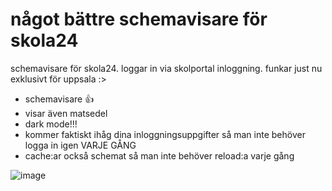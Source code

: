 # något bättre schemavisare för skola24

schemavisare för skola24. loggar in via skolportal inloggning. funkar just nu exklusivt för uppsala :>

* schemavisare 👍
* visar även matsedel
* dark mode!!!
* kommer faktiskt ihåg dina inloggningsuppgifter så man inte behöver logga in igen VARJE GÅNG
* cache:ar också schemat så man inte behöver reload:a varje gång

![image](https://github.com/user-attachments/assets/e59d11d9-1d4c-4159-acf1-a06ff2a8caee)
